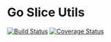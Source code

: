# Go Slice Utils

[![Build Status](https://travis-ci.com/sebthebert/sliceutils.svg?branch=master)](https://travis-ci.com/sebthebert/sliceutils)
[![Coverage Status](https://coveralls.io/repos/github/sebthebert/sliceutils/badge.svg?branch=master)](https://coveralls.io/github/sebthebert/sliceutils?branch=master)
